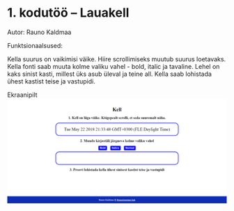 # 1. kodutöö – Lauakell

Autor: Rauno Kaldmaa

Funktsionaalsused:

Kella suurus on vaikimisi väike. Hiire scrollimiseks muutub suurus loetavaks.
Kella fonti saab muuta kolme valiku vahel - bold, italic ja tavaline.
Lehel on kaks sinist kasti, millest üks asub üleval ja teine all. Kella saab lohistada ühest kastist teise ja vastupidi.

Ekraanipilt
![alt text](ekraanipilt.png "Lauakella ekraanipilt")
